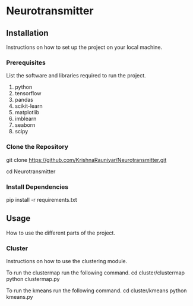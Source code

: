 # Neurotransmitter
## Installation

Instructions on how to set up the project on your local machine.

### Prerequisites

List the software and libraries required to run the project.
1. python 
2. tensorflow
3. pandas
4. scikit-learn
5. matplotlib
6. imblearn
7. seaborn
8. scipy

### Clone the Repository
git clone https://github.com/KrishnaRauniyar/Neurotransmitter.git

cd Neurotransmitter

### Install Dependencies
pip install -r requirements.txt

## Usage

How to use the different parts of the project.

### Cluster

Instructions on how to use the clustering module.

To run the clustermap run the following command.
cd cluster/clustermap
python clustermap.py

To run the kmeans run the following command.
cd cluster/kmeans
python kmeans.py